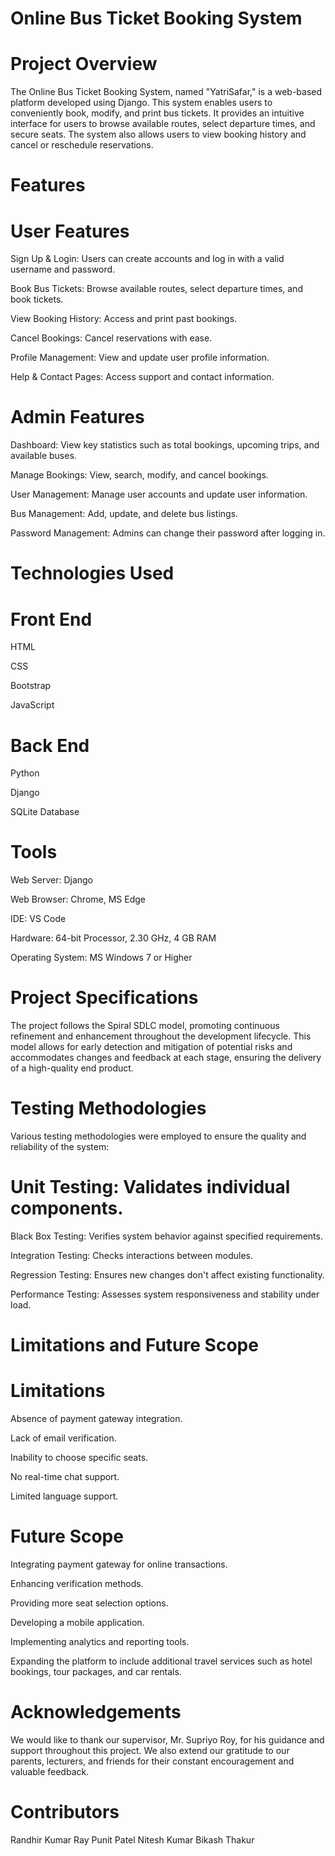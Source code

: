 # Online Bus Ticket Booking System
# Project Overview
The Online Bus Ticket Booking System, named "YatriSafar," is a web-based platform developed using Django. This system enables users to conveniently book, modify, and print bus tickets. It provides an intuitive interface for users to browse available routes, select departure times, and secure seats. The system also allows users to view booking history and cancel or reschedule reservations.

# Features
# User Features
Sign Up & Login: Users can create accounts and log in with a valid username and password.

Book Bus Tickets: Browse available routes, select departure times, and book tickets.

View Booking History: Access and print past bookings.

Cancel Bookings: Cancel reservations with ease.

Profile Management: View and update user profile information.

Help & Contact Pages: Access support and contact information.

# Admin Features

Dashboard: View key statistics such as total bookings, upcoming trips, and available buses.

Manage Bookings: View, search, modify, and cancel bookings.

User Management: Manage user accounts and update user information.

Bus Management: Add, update, and delete bus listings.

Password Management: Admins can change their password after logging in.

# Technologies Used
# Front End
HTML

CSS

Bootstrap

JavaScript

# Back End
Python

Django

SQLite Database

# Tools
Web Server: Django

Web Browser: Chrome, MS Edge

IDE: VS Code

Hardware: 64-bit Processor, 2.30 GHz, 4 GB RAM

Operating System: MS Windows 7 or Higher

# Project Specifications
The project follows the Spiral SDLC model, promoting continuous refinement and enhancement throughout the development lifecycle. This model allows for early detection and mitigation of potential risks and accommodates changes and feedback at each stage, ensuring the delivery of a high-quality end product.

# Testing Methodologies
Various testing methodologies were employed to ensure the quality and reliability of the system:

# Unit Testing: Validates individual components.
Black Box Testing: Verifies system behavior against specified requirements.

Integration Testing: Checks interactions between modules.

Regression Testing: Ensures new changes don't affect existing functionality.

Performance Testing: Assesses system responsiveness and stability under load.

# Limitations and Future Scope

# Limitations
Absence of payment gateway integration.

Lack of email verification.

Inability to choose specific seats.

No real-time chat support.

Limited language support.

# Future Scope
Integrating payment gateway for online transactions.

Enhancing verification methods.

Providing more seat selection options.

Developing a mobile application.

Implementing analytics and reporting tools.

Expanding the platform to include additional travel services such as hotel bookings, tour packages, and car rentals.

# Acknowledgements
We would like to thank our supervisor, Mr. Supriyo Roy, for his guidance and support throughout this project. We also extend our gratitude to our parents, lecturers, and friends for their constant encouragement and valuable feedback.

# Contributors
Randhir Kumar Ray 
Punit Patel 
Nitesh Kumar 
Bikash Thakur 
